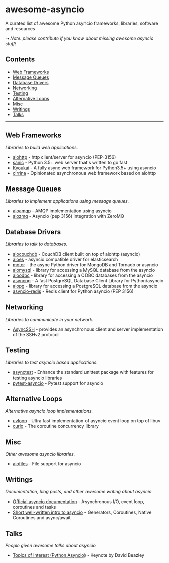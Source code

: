 # awesome-asyncio

A curated list of awesome Python asyncio frameworks, libraries, software and resources

⇢ *Note: please contribute if you know about missing awesome asyncio stuff!*

## Contents

* [Web Frameworks](#web-frameworks)
* [Message Queues](#message-queues)
* [Database Drivers](#database-drivers)
* [Networking](#networking)
* [Testing](#testing)
* [Alternative Loops](#alternative-loops)
* [Misc](#misc)
* [Writings](#writings)
* [Talks](#talks)

***

## Web Frameworks

*Libraries to build web applications.*

* [aiohttp](https://github.com/KeepSafe/aiohttp) - http client/server for asyncio (PEP-3156)
* [sanic](https://github.com/channelcat/sanic) - Python 3.5+ web server that's written to go fast
* [Kyoukai](https://github.com/SunDwarf/Kyoukai) - A fully async web framework for Python3.5+ using asyncio
* [cirrina](https://github.com/neolynx/cirrina) - Opinionated asynchronous web framework based on aiohttp

## Message Queues

*Libraries to implement applications using message queues.*

* [aioamqp](https://github.com/Polyconseil/aioamqp) - AMQP implementation using asyncio
* [aiozmq](https://github.com/aio-libs/aiozmq) - Asyncio (pep 3156) integration with ZeroMQ

## Database Drivers

*Libraries to talk to databases.*

* [aiocouchdb](https://github.com/aio-libs/aiocouchdb) - CouchDB client built on top of aiohttp (asyncio)
* [aioes](https://github.com/aio-libs/aioes) - asyncio compatible driver for elasticsearch
* [motor](https://github.com/mongodb/motor) - the async Python driver for MongoDB and Tornado or asyncio
* [aiomysql](https://github.com/aio-libs/aiomysql) - library for accessing a MySQL database from the asyncio
* [aioodbc](https://github.com/aio-libs/aioodbc) - library for accessing a ODBC databases from the asyncio
* [asyncpg](https://github.com/MagicStack/asyncpg) - A fast PostgreSQL Database Client Library for Python/asyncio
* [aiopg](https://github.com/aio-libs/aiopg/) - library for accessing a PostgreSQL database from the asyncio
* [asyncio-redis](https://github.com/jonathanslenders/asyncio-redis) - Redis client for Python asyncio (PEP 3156)

## Networking

*Libraries to communicate in your network.*

* [AsyncSSH](https://github.com/ronf/asyncssh) - provides an asynchronous client and server implementation of the SSHv2 protocol

## Testing

*Libraries to test asyncio based applications.*

* [asynctest](https://github.com/Martiusweb/asynctest/) - Enhance the standard unittest package with features for testing asyncio libraries
* [pytest-asyncio](https://github.com/pytest-dev/pytest-asyncio) - Pytest support for asyncio

## Alternative Loops

*Alternative asyncio loop implementations.*

* [uvloop](https://github.com/MagicStack/uvloop) - Ultra fast implementation of asyncio event loop on top of libuv
* [curio](https://github.com/dabeaz/curio) - The coroutine concurrency library

## Misc

*Other awesome asyncio libraries.*

* [aiofiles](https://github.com/Tinche/aiofiles/) - File support for asyncio

## Writings

*Documentation, blog posts, and other awesome writing about asyncio*

* [Official asyncio documentation](https://docs.python.org/3/library/asyncio.html) - Asynchronous I/O, event loop, coroutines and tasks
* [Short well-written intro to asyncio](http://masnun.com/2015/11/13/python-generators-coroutines-native-coroutines-and-async-await.html) - Generators, Coroutines, Native Coroutines and async/await

## Talks

*People given awesome talks about asyncio*

* [Topics of Interest (Python Asyncio)](https://www.youtube.com/watch?v=ZzfHjytDceU) - Keynote by David Beazley
